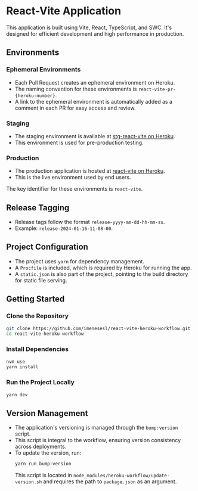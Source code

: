 # React-Vite Application

This application is built using Vite, React, TypeScript, and SWC. It's designed for efficient development and high performance in production.

## Environments

### Ephemeral Environments
- Each Pull Request creates an ephemeral environment on Heroku.
- The naming convention for these environments is `react-vite-pr-{heroku-number}`.
- A link to the ephemeral environment is automatically added as a comment in each PR for easy access and review.

### Staging
- The staging environment is available at [stg-react-vite on Heroku](https://stg-react-vite-4576bf5f1a0f.herokuapp.com/).
- This environment is used for pre-production testing.

### Production
- The production application is hosted at [react-vite on Heroku](https://react-vite-2dca1af65e06.herokuapp.com/).
- This is the live environment used by end users.

The key identifier for these environments is `react-vite`.

## Release Tagging
- Release tags follow the format `release-yyyy-mm-dd-hh-mm-ss`.
- Example: `release-2024-01-16-11-08-00`.

## Project Configuration
- The project uses `yarn` for dependency management.
- A `Procfile` is included, which is required by Heroku for running the app.
- A `static.json` is also part of the project, pointing to the build directory for static file serving.

## Getting Started

### Clone the Repository
```bash
git clone https://github.com/imenesesl/react-vite-heroku-workflow.git
cd react-vite-heroku-workflow
```

### Install Dependencies
```bash
nvm use
yarn install
```

### Run the Project Locally
```bash
yarn dev
```

## Version Management
- The application's versioning is managed through the `bump:version` script.
- This script is integral to the workflow, ensuring version consistency across deployments.
- To update the version, run:
  ```bash
  yarn run bump:version
  ```
  This script is located in `node_modules/heroku-workflow/update-version.sh` and requires the path to `package.json` as an argument.
